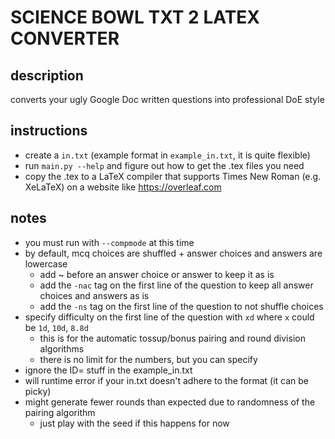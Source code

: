 # SCIENCE BOWL TXT 2 LATEX CONVERTER

## description
converts your ugly Google Doc written questions into professional DoE style

## instructions
- create a `in.txt` (example format in `example_in.txt`, it is quite flexible)
- run `main.py --help` and figure out how to get the .tex files you need
- copy the .tex to a LaTeX compiler that supports Times New Roman (e.g. XeLaTeX) on a website like https://overleaf.com

## notes
- you must run with `--compmode` at this time
- by default, mcq choices are shuffled + answer choices and answers are lowercase
  - add ~ before an answer choice or answer to keep it as is
  - add the `-nac` tag on the first line of the question to keep all answer choices and answers as is
  - add the `-ns` tag on the first line of the question to not shuffle choices
- specify difficulty on the first line of the question with `xd` where `x` could be `1d`, `10d`, `8.8d`
  - this is for the automatic tossup/bonus pairing and round division algorithms
  - there is no limit for the numbers, but you can specify
- ignore the ID= stuff in the example_in.txt
- will runtime error if your in.txt doesn't adhere to the format (it can be picky)
- might generate fewer rounds than expected due to randomness of the pairing algorithm
  - just play with the seed if this happens for now